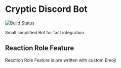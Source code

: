 # Cryptic Discord Bot

[![Build Status](https://github.com/github/opensource.guide/workflows/GitHub%20Actions%20CI/badge.svg)](https://github.com/le3ch-tech/cryptic-discord-bot/graphs/traffic)

Small simplified Bot for fast integration.

## Reaction Role Feature

Reaction Role Feature is pre written with custom Emoji
